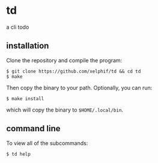 # td
a cli todo

## installation
Clone the repository and compile the program:
```
$ git clone https://github.com/xelphif/td && cd td
$ make
```
Then copy the binary to your path. Optionally, you can run:
```
$ make install
```
which will copy the binary to `$HOME/.local/bin`.

## command line

To view all of the subcommands:
```
$ td help
```
